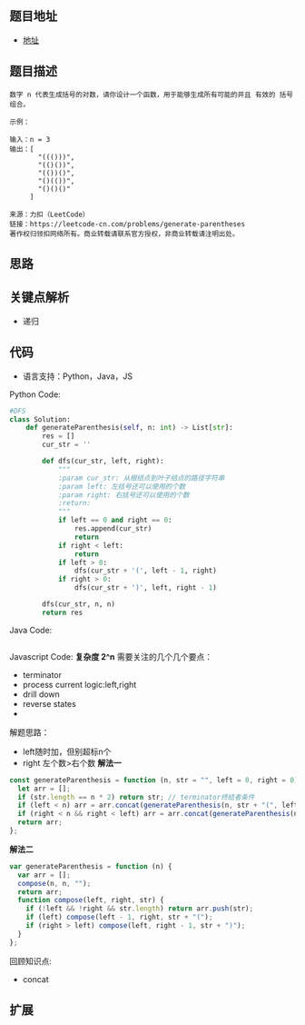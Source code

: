 ## 题目地址

- [地址](https://leetcode-cn.com/problems/generate-parentheses/)

## 题目描述

```
数字 n 代表生成括号的对数，请你设计一个函数，用于能够生成所有可能的并且 有效的 括号组合。

示例：

输入：n = 3
输出：[
       "((()))",
       "(()())",
       "(())()",
       "()(())",
       "()()()"
     ]

来源：力扣（LeetCode）
链接：https://leetcode-cn.com/problems/generate-parentheses
著作权归领扣网络所有。商业转载请联系官方授权，非商业转载请注明出处。
```

## 思路

## 关键点解析

- 递归

## 代码

- 语言支持：Python，Java，JS

Python Code:

```python
#DFS
class Solution:
    def generateParenthesis(self, n: int) -> List[str]:
        res = []
        cur_str = ''

        def dfs(cur_str, left, right):
            """
            :param cur_str: 从根结点到叶子结点的路径字符串
            :param left: 左括号还可以使用的个数
            :param right: 右括号还可以使用的个数
            :return:
            """
            if left == 0 and right == 0:
                res.append(cur_str)
                return
            if right < left:
                return
            if left > 0:
                dfs(cur_str + '(', left - 1, right)
            if right > 0:
                dfs(cur_str + ')', left, right - 1)

        dfs(cur_str, n, n)
        return res

```

Java Code:

```java

```

Javascript Code:
**复杂度 2^n**
需要关注的几个几个要点：
- terminator
- process current logic:left,right
- drill down
- reverse states
- 
解题思路：
- left随时加，但别超标n个
- right 左个数>右个数
**解法一**
```js
const generateParenthesis = function (n, str = "", left = 0, right = 0) { //初始化左右括号个数
  let arr = [];
  if (str.length == n * 2) return str; // terminator终结者条件
  if (left < n) arr = arr.concat(generateParenthesis(n, str + "(", left + 1, right));
  if (right < n && right < left) arr = arr.concat(generateParenthesis(n, str + ")", left, right + 1));
  return arr;
};
```

**解法二**
```js
var generateParenthesis = function (n) {
  var arr = [];
  compose(n, n, "");
  return arr;
  function compose(left, right, str) {
    if (!left && !right && str.length) return arr.push(str);
    if (left) compose(left - 1, right, str + "(");
    if (right > left) compose(left, right - 1, str + ")");
  }
};
```
回顾知识点:
- concat



## 扩展
